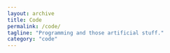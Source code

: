 ```yaml
---
layout: archive
title: Code
permalink: /code/
tagline: "Programming and those artificial stuff."
category: "code"
---
```

